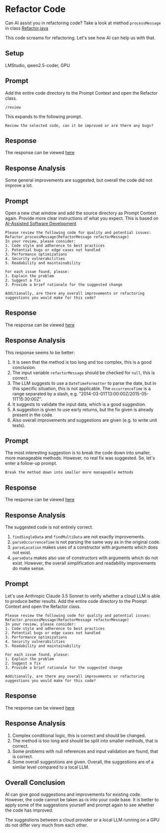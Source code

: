 # Refactor Code

Can AI assist you in refactoring code? Take a look at method `processMessage` in class [Refactor.java](sources/src/main/java/com/mydeveloperplanet/refactor/Refactor.java)

This code screams for refactoring. Let's see how AI can help us with that.

## Setup
LMStudio, qwen2.5-coder, GPU

## Prompt
Add the entire code directory to the Prompt Context and open the Refactor class.

```text
/review
```
This expands to the following prompt.
```text
Review the selected code, can it be improved or are there any bugs?
```

## Response
The response can be viewed [here](responses/1-refactor-code.md)

## Response Analysis
Some general improvements are suggested, but overall the code did not improve a lot.

## Prompt
Open a new chat window and add the source directory as Prompt Context again. Provide more clear instructions of what you expect. This is based on [AI-Assisted Software Development](https://aalapdavjekar.medium.com/ai-assisted-software-development-a-comprehensive-guide-with-practical-prompts-part-3-3-a5dbc2ee45e3)

```text
Please review the following code for quality and potential issues: Refactor.processMessage(RefactorMessage refactorMessage) 
In your review, please consider: 
1. Code style and adherence to best practices 
2. Potential bugs or edge cases not handled 
3. Performance optimizations 
4. Security vulnerabilities 
5. Readability and maintainability 

For each issue found, please: 
1. Explain the problem 
2. Suggest a fix 
3. Provide a brief rationale for the suggested change 

Additionally, are there any overall improvements or refactoring suggestions you would make for this code?
```

## Response
The response can be viewed [here](responses/2-refactor-code.md)

## Response Analysis
This response seems to be better:
1. It is seen that the method is too long and too complex, this is a good conclusion.
2. The input variable `refactorMessage` should be checked for `null`, this is correct.
3. The LLM suggests to use a `DateTimeFormatter` to parse the date, but in this specific situation, this is not applicable. The `occurrenceTime` is a range separated by a slash, e.g. "2014-03-01T13:00:00Z/2015-05-11T15:30:00Z".
4. It suggests to validate the input data, which is a good suggestion. 
5. A suggestion is given to use early returns, but the fix given is already present in the code.
6. Also overall improvements and suggestions are given (e.g. to write unit tests).

## Prompt
The most interesting suggestion is to break the code down into smaller, more manageable methods. However, no real fix was suggested. So, let's enter a follow-up prompt.

```text
Break the method down into smaller more manageable methods
```

## Response
The response can be viewed [here](responses/3-refactor-code.md)

## Response Analysis
The suggested code is not entirely correct.
1. `findSingleData` and `findMultiData` are not exactly improvements.
2. `parseOccurrenceTime` is not parsing the same way as in the original code.
3. `parseLocation` makes uses of a constructor with arguments which does not exist.
4. `parseData` makes also use of constructors with arguments which do not exist.
However, the overall simplification and readability improvements do make sense.

## Prompt
Let's use Anthropic Claude 3.5 Sonnet to verify whether a cloud LLM is able to produce better results.
Add the entire code directory to the Prompt Context and open the Refactor class.
```text
Please review the following code for quality and potential issues: Refactor.processMessage(RefactorMessage refactorMessage)
In your review, please consider:
1. Code style and adherence to best practices 
2. Potential bugs or edge cases not handled 
3. Performance optimizations 
4. Security vulnerabilities 
5. Readability and maintainability

For each issue found, please:
1. Explain the problem 
2. Suggest a fix 
3. Provide a brief rationale for the suggested change

Additionally, are there any overall improvements or refactoring suggestions you would make for this code?
```

## Response
The response can be viewed [here](responses/4-refactor-code.md)

## Response Analysis
1. Complex conditional logic, this is correct and should be changed.
2. The method is too long and should be split into smaller methods, that is correct.
3. Some problems with null references and input validation are found, that is correct.
4. Some overall suggestions are given.
Overall, the suggestions are of a similar level compared to a local LLM.

## Overall Conclusion
AI can give good suggestions and improvements for existing code. However, the code cannot be taken as-is into your code base. It is better to apply some of the suggestions yourself and prompt again to see whether the code has improved.

The suggestions between a cloud provider or a local LLM running on a GPU do not differ very much from each other.